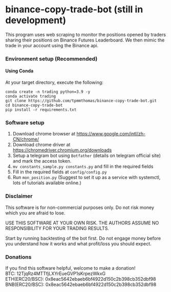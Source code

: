 # binance-copy-trade-bot (still in development)
This program uses web scraping to monitor the positions opened by traders sharing their positions on Binance Futures Leaderboard. We then mimic the trade in your account using the Binance api.
### Environment setup (Recommended)

#### Using Conda
At your target directory, execute the following:   
```
conda create -n trading python=3.9 -y
conda activate trading
git clone https://github.com/tpmmthomas/binance-copy-trade-bot.git
cd binance-copy-trade-bot
pip install -r requirements.txt
```
### Software setup 
1. Download chrome browser at https://www.google.com/intl/zh-CN/chrome/
2. Download chrome driver at https://chromedriver.chromium.org/downloads
3. Setup a telegram bot using `Botfather` (details on telegram official site) and mark the access token.
4. `mv constants_sample.py constants.py` and fill in the required fields
5. Fill in the required fields at `config/config.py`
6. Run `mon_position.py` (Suggest to set it up as a service with systemctl, lots of tutorials available online.)

### Disclaimer

This software is for non-commercial purposes only. Do not risk money which you are afraid to lose.  

USE THIS SOFTWARE AT YOUR OWN RISK. THE AUTHORS ASSUME NO RESPONSIBILITY FOR YOUR TRADING RESULTS.     

Start by running backtesting of the bot first. Do not engage money before you understand how it works and what profit/loss you should expect.  

### Donations
If you find this software helpful, welcome to make a donation!  
BTC: 12TjqRz4MTTfjLXYrEueGVP1sKrpezWkxG   
ETH(ERC20/BSC): 0x8eac5642ebaeb6bf4922d150c2b398cb352dbf98   
BNB(ERC20/BSC): 0x8eac5642ebaeb6bf4922d150c2b398cb352dbf98

